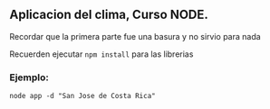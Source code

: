 ## Aplicacion del clima, Curso NODE.

Recordar que la primera parte fue una basura y no sirvio para nada 

Recuerden ejecutar ``` npm install ``` para las librerias 

### Ejemplo:
```
node app -d "San Jose de Costa Rica"
```
